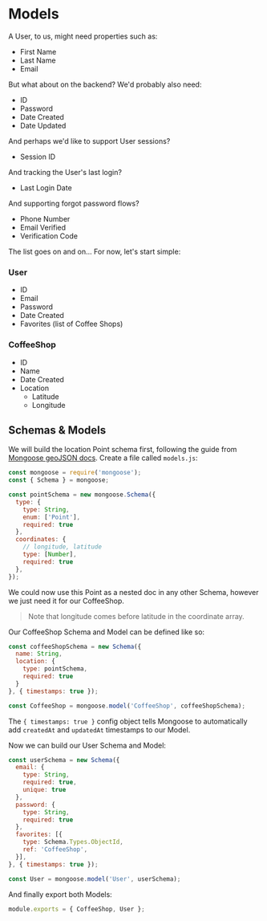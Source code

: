 # Models

A User, to us, might need properties such as:

* First Name
* Last Name
* Email

But what about on the backend? We'd probably also need:

* ID
* Password
* Date Created
* Date Updated

And perhaps we'd like to support User sessions?

* Session ID

And tracking the User's last login?

* Last Login Date

And supporting forgot password flows?

* Phone Number
* Email Verified
* Verification Code

The list goes on and on... For now, let's start simple:

### User

* ID
* Email
* Password
* Date Created
* Favorites (list of Coffee Shops)

### CoffeeShop

* ID
* Name
* Date Created
* Location
    * Latitude
    * Longitude

## Schemas & Models

We will build the location Point schema first, following the guide from [Mongoose geoJSON docs](https://mongoosejs.com/docs/geojson.html). Create a file called `models.js`:
```js
const mongoose = require('mongoose');
const { Schema } = mongoose;

const pointSchema = new mongoose.Schema({
  type: {
    type: String,
    enum: ['Point'],
    required: true
  },
  coordinates: {
    // longitude, latitude
    type: [Number],
    required: true
  },
});
```
We could now use this Point as a nested doc in any other Schema, however we just need it for our CoffeeShop.

> Note that longitude comes before latitude in the coordinate array.

Our CoffeeShop Schema and Model can be defined like so:
```js
const coffeeShopSchema = new Schema({
  name: String,
  location: {
    type: pointSchema,
    required: true
  }
}, { timestamps: true });

const CoffeeShop = mongoose.model('CoffeeShop', coffeeShopSchema);
```

The `{ timestamps: true }` config object tells Mongoose to automatically add `createdAt` and `updatedAt` timestamps to our Model.

Now we can build our User Schema and Model:
```js
const userSchema = new Schema({
  email: {
    type: String,
    required: true,
    unique: true
  },
  password: {
    type: String,
    required: true
  },
  favorites: [{
    type: Schema.Types.ObjectId,
    ref: 'CoffeeShop',
  }],
}, { timestamps: true });

const User = mongoose.model('User', userSchema);
```

And finally export both Models:
```js
module.exports = { CoffeeShop, User };
```
